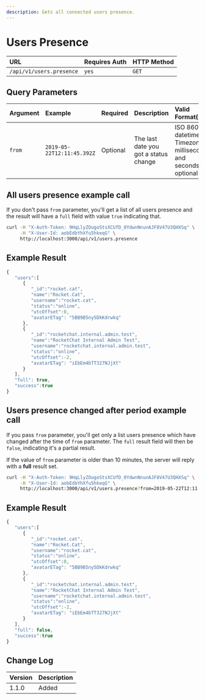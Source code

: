 ```yaml
---
description: Gets all connected users presence.
---
```


# Users Presence

| URL | Requires Auth | HTTP Method |
| :--- | :--- | :--- |
| `/api/v1/users.presence` | `yes` | `GET` |

## Query Parameters

| Argument | Example | Required | Description | Valid Format\(s\) |
| :--- | :--- | :--- | :--- | :--- |
| `from` | `2019-05-22T12:11:45.392Z` | Optional | The last date you got a status change | ISO 8601 datetime. Timezone, milliseconds and seconds are optional |

## All users presence example call

If you don't pass `from` parameter, you'll get a list of all users presence and the result will have a `full` field with value `true` indicating that.

```bash
curl -H "X-Auth-Token: 9HqLlyZOugoStsXCUfD_0YdwnNnunAJF8V47U3QHXSq" \
     -H "X-User-Id: aobEdbYhXfu5hkeqG" \
     http://localhost:3000/api/v1/users.presence
```

## Example Result

```javascript
{
   "users":[
      {
         "_id":"rocket.cat",
         "name":"Rocket.Cat",
         "username":"rocket.cat",
         "status":"online",
         "utcOffset":0,
         "avatarETag": "5BB9B5ny5DkKdrwkq"
      },
      {
         "_id":"rocketchat.internal.admin.test",
         "name":"RocketChat Internal Admin Test",
         "username":"rocketchat.internal.admin.test",
         "status":"online",
         "utcOffset":-2,
         "avatarETag": "iEbEm4bTT327NJjXt"
      }
   ],
   "full": true,
   "success":true
}
```

## Users presence changed after period example call

If you pass `from` parameter, you'll get only a list users presence which have changed after the time of `from` parameter. The `full` result field will then be `false`, indicating it's a partial result.

If the value of `from` parameter is older than 10 minutes, the server will reply with a **full** result set.

```bash
curl -H "X-Auth-Token: 9HqLlyZOugoStsXCUfD_0YdwnNnunAJF8V47U3QHXSq" \
     -H "X-User-Id: aobEdbYhXfu5hkeqG" \
     http://localhost:3000/api/v1/users.presence?from=2019-05-22T12:11:45.392Z
```

## Example Result

```javascript
{
   "users":[
      {
         "_id":"rocket.cat",
         "name":"Rocket.Cat",
         "username":"rocket.cat",
         "status":"online",
         "utcOffset":0,
         "avatarETag": "5BB9B5ny5DkKdrwkq"
      },
      {
         "_id":"rocketchat.internal.admin.test",
         "name":"RocketChat Internal Admin Test",
         "username":"rocketchat.internal.admin.test",
         "status":"online",
         "utcOffset":-2,
         "avatarETag": "iEbEm4bTT327NJjXt"
      }
   ],
   "full": false,
   "success":true
}
```

## Change Log

| Version | Description |
| :--- | :--- |
| 1.1.0 | Added |

